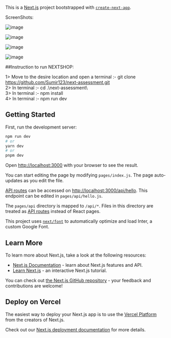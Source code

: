 This is a [Next.js](https://nextjs.org/) project bootstrapped with [`create-next-app`](https://github.com/vercel/next.js/tree/canary/packages/create-next-app).

 ScreenShots: 

![image](https://github.com/Sumir123/NEXTSHOP/assets/71181873/f8b0136b-f6aa-42fb-acde-05130cac57a3)

![image](https://github.com/Sumir123/NEXTSHOP/assets/71181873/9c5c738d-effe-4563-82d5-047431843287)

![image](https://github.com/Sumir123/NEXTSHOP/assets/71181873/40302734-6905-4949-9d48-203249d18764)


![image](https://github.com/Sumir123/NEXTSHOP/assets/71181873/14f96f32-451e-4a28-915c-a335a1ae24ba)



##Instruction to run NEXTSHOP:

1> Move to the desire location and open a terminal :- git clone https://github.com/Sumir123/next-assessment.git<br/>
2> In terminal :- cd .\next-assessment\ <br/>
3> In terminal :- npm install <br/>
4> In terminal :- npm run dev

## Getting Started

First, run the development server:

```bash
npm run dev
# or
yarn dev
# or
pnpm dev
```

Open [http://localhost:3000](http://localhost:3000) with your browser to see the result.

You can start editing the page by modifying `pages/index.js`. The page auto-updates as you edit the file.

[API routes](https://nextjs.org/docs/api-routes/introduction) can be accessed on [http://localhost:3000/api/hello](http://localhost:3000/api/hello). This endpoint can be edited in `pages/api/hello.js`.

The `pages/api` directory is mapped to `/api/*`. Files in this directory are treated as [API routes](https://nextjs.org/docs/api-routes/introduction) instead of React pages.

This project uses [`next/font`](https://nextjs.org/docs/basic-features/font-optimization) to automatically optimize and load Inter, a custom Google Font.

## Learn More

To learn more about Next.js, take a look at the following resources:

- [Next.js Documentation](https://nextjs.org/docs) - learn about Next.js features and API.
- [Learn Next.js](https://nextjs.org/learn) - an interactive Next.js tutorial.

You can check out [the Next.js GitHub repository](https://github.com/vercel/next.js/) - your feedback and contributions are welcome!

## Deploy on Vercel

The easiest way to deploy your Next.js app is to use the [Vercel Platform](https://vercel.com/new?utm_medium=default-template&filter=next.js&utm_source=create-next-app&utm_campaign=create-next-app-readme) from the creators of Next.js.

Check out our [Next.js deployment documentation](https://nextjs.org/docs/deployment) for more details.
